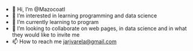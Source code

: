 - 👋 Hi, I’m @Mazocoatl
- 👀 I’m interested in learning programming and data science
- 🌱 I’m currently learning to program
- 💞️ I’m looking to collaborate on web pages, in data science and in what they would like to invite me
- 📫 How to reach me jarjvarela@gmail.com 

<!---
Mazocoatl/Mazocoatl is a ✨ special ✨ repository because its `README.md` (this file) appears on your GitHub profile.
You can click the Preview link to take a look at your changes.
--->
